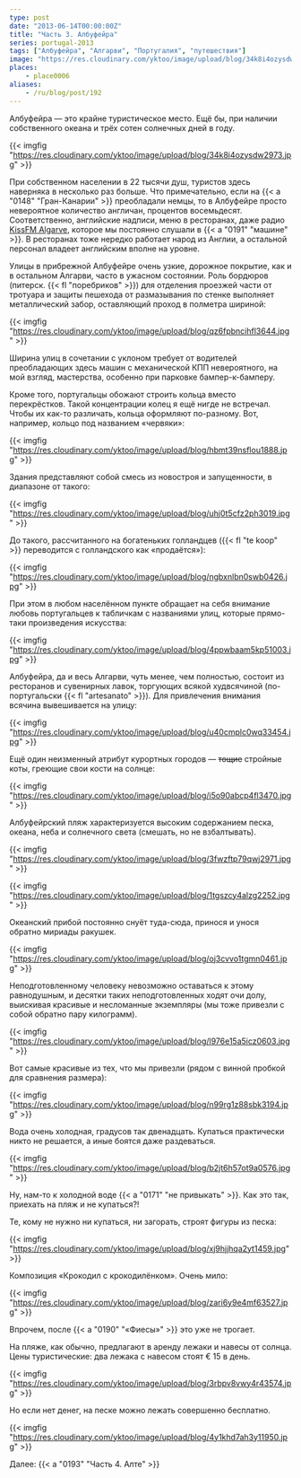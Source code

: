 ```yaml
---
type: post
date: "2013-06-14T00:00:00Z"
title: "Часть 3. Албуфейра"
series: portugal-2013
tags: ["Албуфейра", "Алгарви", "Португалия", "путешествия"]
image: "https://res.cloudinary.com/yktoo/image/upload/blog/34k8i4ozysdw2973.jpg"
places:
    - place0006
aliases:
    - /ru/blog/post/192
---
```


Албуфейра — это крайне туристическое место. Ещё бы, при наличии собственного океана и трёх сотен солнечных дней в году.

{{< imgfig "https://res.cloudinary.com/yktoo/image/upload/blog/34k8i4ozysdw2973.jpg" >}}

<!--more-->

При собственном населении в 22 тысячи душ, туристов здесь наверняка в несколько раз больше. Что примечательно, если на {{< a "0148" "Гран-Канарии" >}} преобладали немцы, то в Албуфейре просто невероятное количество англичан, процентов восемьдесят. Соответственно, английские надписи, меню в ресторанах, даже радио [KissFM Algarve](http://www.kissfmalgarve.com/), которое мы постоянно слушали в {{< a "0191" "машине" >}}. В ресторанах тоже нередко работает народ из Англии, а остальной персонал владеет английским вполне на уровне.

Улицы в прибрежной Албуфейре очень узкие, дорожное покрытие, как и в остальном Алгарви, часто в ужасном состоянии. Роль бордюров (питерск. {{< fl "поребриков" >}}) для отделения проезжей части от тротуара и защиты пешехода от размазывания по стенке выполняет металлический забор, оставляющий проход в полметра шириной:

{{< imgfig "https://res.cloudinary.com/yktoo/image/upload/blog/qz6fpbncihfl3644.jpg" >}}

Ширина улиц в сочетании с уклоном требует от водителей преобладающих здесь машин с механической КПП невероятного, на мой взгляд, мастерства, особенно при парковке бампер-к-бамперу.

Кроме того, португальцы обожают строить кольца вместо перекрёстков. Такой концентрации колец я ещё нигде не встречал. Чтобы их как-то различать, кольца оформляют по-разному. Вот, например, кольцо под названием «червяки»:

{{< imgfig "https://res.cloudinary.com/yktoo/image/upload/blog/hbmt39nsflou1888.jpg" >}}

Здания представляют собой смесь из новостроя и запущенности, в диапазоне от такого:

{{< imgfig "https://res.cloudinary.com/yktoo/image/upload/blog/uhj0t5cfz2ph3019.jpg" >}}

До такого, рассчитанного на богатеньких голландцев ({{< fl "te koop" >}} переводится с голландского как «продаётся»):

{{< imgfig "https://res.cloudinary.com/yktoo/image/upload/blog/ngbxnlbn0swb0426.jpg" >}}

При этом в любом населённом пункте обращает на себя внимание любовь португальцев к табличкам с названиями улиц, которые прямо-таки произведения искусства:

{{< imgfig "https://res.cloudinary.com/yktoo/image/upload/blog/4ppwbaam5kp51003.jpg" >}}

Албуфейра, да и весь Алгарви, чуть менее, чем полностью, состоит из ресторанов и сувенирных лавок, торгующих всякой худвсячиной (по-португальски {{< fl "artesanato" >}}). Для привлечения внимания всячина вывешивается на улицу:

{{< imgfig "https://res.cloudinary.com/yktoo/image/upload/blog/u40cmplc0wq33454.jpg" >}}

Ещё один неизменный атрибут курортных городов — ~~тощие~~ стройные коты, греющие свои кости на солнце:

{{< imgfig "https://res.cloudinary.com/yktoo/image/upload/blog/i5o90abcp4fl3470.jpg" >}}

Албуфейрский пляж характеризуется высоким содержанием песка, океана, неба и солнечного света (смешать, но не взбалтывать).

{{< imgfig "https://res.cloudinary.com/yktoo/image/upload/blog/3fwzftp79qwj2971.jpg" >}}

{{< imgfig "https://res.cloudinary.com/yktoo/image/upload/blog/1tgszcy4alzg2252.jpg" >}}

Океанский прибой постоянно снуёт туда-сюда, принося и унося обратно мириады ракушек.

{{< imgfig "https://res.cloudinary.com/yktoo/image/upload/blog/oj3cvvo1tgmn0461.jpg" >}}

Неподготовленному человеку невозможно оставаться к этому равнодушным, и десятки таких неподготовленных ходят очи долу, выискивая красивые и несломанные экземпляры (мы тоже привезли с собой обратно пару килограмм).

{{< imgfig "https://res.cloudinary.com/yktoo/image/upload/blog/l976e15a5icz0603.jpg" >}}

Вот самые красивые из тех, что мы привезли (рядом с винной пробкой для сравнения размера):

{{< imgfig "https://res.cloudinary.com/yktoo/image/upload/blog/n99rg1z88sbk3194.jpg" >}}

Вода очень холодная, градусов так двенадцать. Купаться практически никто не решается, а иные боятся даже раздеваться.

{{< imgfig "https://res.cloudinary.com/yktoo/image/upload/blog/b2jt6h57ot9a0576.jpg" >}}

Ну, нам-то к холодной воде {{< a "0171" "не привыкать" >}}. Как это так, приехать на пляж и не купаться?!

Те, кому не нужно ни купаться, ни загорать, строят фигуры из песка:

{{< imgfig "https://res.cloudinary.com/yktoo/image/upload/blog/xj9hjjhqa2yt1459.jpg" >}}

Композиция «Крокодил с крокодилёнком». Очень мило:

{{< imgfig "https://res.cloudinary.com/yktoo/image/upload/blog/zari6y9e4mf63527.jpg" >}}

Впрочем, после {{< a "0190" "«Фиесы»" >}} это уже не трогает.

На пляже, как обычно, предлагают в аренду лежаки и навесы от солнца. Цены туристические: два лежака с навесом стоят € 15 в день.

{{< imgfig "https://res.cloudinary.com/yktoo/image/upload/blog/3rbpv8vwy4r43574.jpg" >}}

Но если нет денег, на песке можно лежать совершенно бесплатно.

{{< imgfig "https://res.cloudinary.com/yktoo/image/upload/blog/4y1khd7ah3y11950.jpg" >}}

Далее: {{< a "0193" "Часть 4. Алте" >}}
